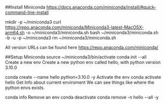 ##Install Miniconda
https://docs.anaconda.com/miniconda/install/#quick-command-line-install


mkdir -p ~/miniconda3
curl https://repo.anaconda.com/miniconda/Miniconda3-latest-MacOSX-arm64.sh -o ~/miniconda3/miniconda.sh
bash ~/miniconda3/miniconda.sh -b -u -p ~/miniconda3
rm ~/miniconda3/miniconda.sh


All version URLs can be found here https://repo.anaconda.com/miniconda/

##Setup Miniconda
source ~/miniconda3/bin/activate
conda init --all   
Create a new env
Create a new python env called hello, with python version 3.10.0

conda create --name hello python=3.10.0 -y
Activate the env
conda activate hello
Get Info about current enviroment
We can see things like where the python envs exists.

conda info
Remove an env
conda deactivate
conda remove -n hello --all -y

